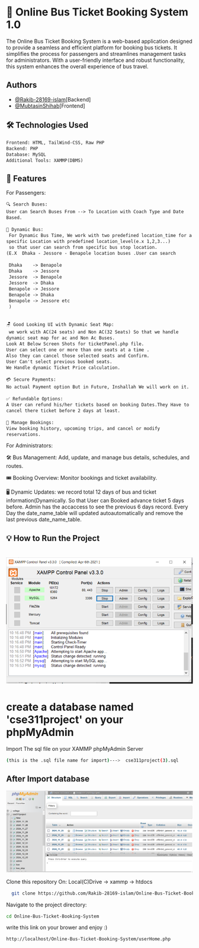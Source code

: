 
# 🚌 Online Bus Ticket Booking System 1.0


The Online Bus Ticket Booking System is a web-based application designed to provide a seamless and efficient platform for booking bus tickets. It simplifies the process for passengers and streamlines management tasks for administrators. With a user-friendly interface and robust functionality, this system enhances the overall experience of bus travel.



 

## Authors

- [@Rakib-28169-islam](https://github.com/Rakib-28169-islam)[Backend]
- [@MubtasinShihab](https://github.com/MubtasinShihab)[Frontend]


## 🛠️ Technologies Used

    Frontend: HTML, TailWind-CSS, Raw PHP
    Backend: PHP
    Database: MySQL 
    Additional Tools: XAMMP(DBMS)
## 🚀 Features
For Passengers:

    🔍 Search Buses:
    User can Search Buses From --> To Location with Coach Type and Date Based.

    🚌 Dynamic Bus:
     For Dynamic Bus Time, We work with two predefined location_time for a specific Location with predefined location_level(e.x 1,2,3...) 
     so that user can search from specific bus stop location.
    (E.X  Dhaka - Jessore - Benapole location buses .User can search

     Dhaka    -> Benapole
     Dhaka    -> Jessore
     Jessore  -> Benapole
     Jessore  -> Dhaka
     Benapole -> Jessore
     Benapole -> Dhaka
     Benapole -> Jessore etc
     )


    🪑 Good Looking UI with Dynamic Seat Map:
     we work with AC(24 seats) and Non AC(32 Seats) So that we handle dynamic seat map for ac and Non Ac Buses.
    Look At Below Screen Shots for ticketPanel.php file. 
    User can select one or more than one seats at a time .
    Also they can cancel those selected seats and Confirm.
    User Can't select previous booked seats.
    We Handle dynamic Ticket Price calculation. 

    💳 Secure Payments: 
    No actual Payment option But in Future, Inshallah We will work on it.

    ✅ Refundable Options:
    A User can refund his/her tickets based on booking Dates.They Have to cancel there ticket before 2 days at least.

    📂 Manage Bookings:
    View booking history, upcoming trips, and cancel or modify reservations.

For Administrators:

🛠️ Bus Management: 
Add, update, and manage bus details, schedules, and routes.

🎟️ Booking Overview:
 Monitor bookings and ticket availability.

🖥️ Dynamic Updates:
 we record total 12 days of bus and ticket information(Dynamically.
 So that User can Booked advance ticket  5 days before.
 Admin has the accaccess to see the previous 6 days record.
 Every Day the date_name_table will updated autoautomatically and remove the last previous date_name_table.
## 💡 How to Run the Project



# ![Open Xammp Like this](./screenshots/S1.png)


# create a database named 'cse311project' on your phpMyAdmin


Import The sql file on your XAMMP phpMyAdmin Server
```bash
(this is the .sql file name for import)--->  cse311project(3).sql
```

## After Import database

![phpMyAdmin Panel](./screenshots/S2.png)




Clone this repository On:
Local(C)Drive -> xammp -> htdocs 

```bash
  git clone https://github.com/Rakib-28169-islam/Online-Bus-Ticket-Booking-System.git
```

Navigate to the project directory:
```bash
cd Online-Bus-Ticket-Booking-System
```


write this link on your brower and enjoy :)
```bash
http://localhost/Online-Bus-Ticket-Booking-System/userHome.php
```

